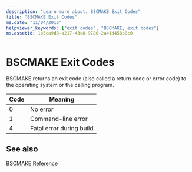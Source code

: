 ```yaml
---
description: "Learn more about: BSCMAKE Exit Codes"
title: "BSCMAKE Exit Codes"
ms.date: "11/04/2016"
helpviewer_keywords: ["exit codes", "BSCMAKE, exit codes"]
ms.assetid: 1a5ca9d8-a217-43c8-9780-2a41d458b8c0
---
```

# BSCMAKE Exit Codes

BSCMAKE returns an exit code (also called a return code or error code) to the operating system or the calling program.

|Code|Meaning|
|----------|-------------|
|0|No error|
|1|Command-line error|
|4|Fatal error during build|

## See also

[BSCMAKE Reference](bscmake-reference.md)
